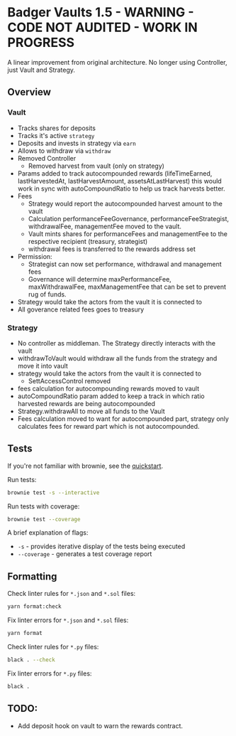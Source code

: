 # Badger Vaults 1.5 - WARNING - CODE NOT AUDITED - WORK IN PROGRESS
A linear improvement from original architecture. No longer using Controller, just Vault and Strategy.

## Overview
### Vault

- Tracks shares for deposits
- Tracks it's active `strategy`
- Deposits and invests in strategy via `earn`
- Allows to withdraw via `withdraw`
- Removed Controller
  - Removed harvest from vault (only on strategy)
- Params added to track autocompounded rewards (lifeTimeEarned, lastHarvestedAt, lastHarvestAmount, assetsAtLastHarvest)
  this would work in sync with autoCompoundRatio to help us track harvests better.
- Fees
    - Strategy would report the autocompounded harvest amount to the vault
    - Calculation performanceFeeGovernance, performanceFeeStrategist, withdrawalFee, managementFee moved to the vault.
    - Vault mints shares for performanceFees and managementFee to the respective recipient (treasury, strategist)
    - withdrawal fees is transferred to the rewards address set
- Permission:
    - Strategist can now set performance, withdrawal and management fees
    - Governance will determine maxPerformanceFee, maxWithdrawalFee, maxManagementFee that can be set to prevent rug of funds.
- Strategy would take the actors from the vault it is connected to
- All goverance related fees goes to treasury

### Strategy

- No controller as middleman. The Strategy directly interacts with the vault
- withdrawToVault would withdraw all the funds from the strategy and move it into vault
- strategy would take the actors from the vault it is connected to
    - SettAccessControl removed
- fees calculation for autocompounding rewards moved to vault
- autoCompoundRatio param added to keep a track in which ratio harvested rewards are being autocompounded
- Strategy.withdrawAll to move all funds to the Vault
- Fees calculation moved to want for autocompounded part, strategy only calculates fees for reward part which is not autocompounded.

## Tests

If you're not familiar with brownie, see the [quickstart](https://eth-brownie.readthedocs.io/en/stable/quickstart.html).

Run tests:

```bash
brownie test -s --interactive
```

Run tests with coverage:

```bash
brownie test --coverage
```

A brief explanation of flags:

- `-s` - provides iterative display of the tests being executed
- `--coverage` - generates a test coverage report

## Formatting

Check linter rules for `*.json` and `*.sol` files:

```bash
yarn format:check
```

Fix linter errors for `*.json` and `*.sol` files:

```bash
yarn format
```

Check linter rules for `*.py` files:

```bash
black . --check
```

Fix linter errors for `*.py` files:

```bash
black .
```

## TODO:

- Add deposit hook on vault to warn the rewards contract.

